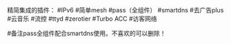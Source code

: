 精简集成的插件： #IPv6 #简单mesh #pass（全组件） #smartdns #去广告plus #云音乐 #流控 #ttyd #zerotier #Turbo ACC #访客网络

#备注pass全组件配合smartdns使用。不喜欢的可以删除！
